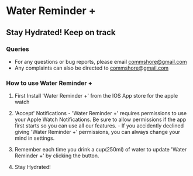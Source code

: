 # Water Reminder +
## Stay Hydrated! Keep on track

### Queries
- For any questions or bug reports, please email commshore@gmail.com
- Any complaints can also be directed to commshore@gmail.com

### How to use Water Reminder +

1. First Install 'Water Reminder +' from the IOS App store for the apple watch

2. 'Accept' Notifications - 'Water Reminder +' requires permissions to use your Apple Watch Notifications. Be sure to allow permissions if the app first starts so you can use all our features. - If you accidently declined giving 'Water Reminder +' permissions, you can always change your mind in settings.

3. Remember each time you drink a cup(250ml) of water to update 'Water Reminder +' by clicking the button. 

4. Stay Hydrated!
